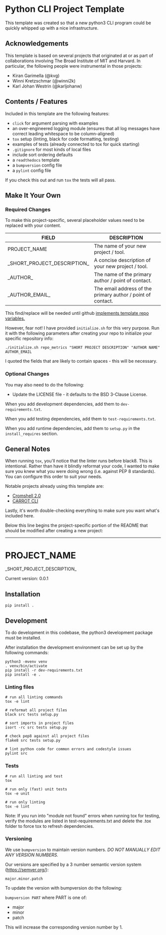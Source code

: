# Python CLI Project Template
This template was created so that a new python3 CLI program could be quickly whipped up with a nice infrastructure. 

## Acknowledgements
This template is based on several projects that originated at or as part of collaborations involving The Broad Institute of MIT and Harvard.
In particular, the following people were instrumental in those projects: 

- Kiran Garimella (@kvg)
- Winni Kretzschmar (@winni2k)
- Karl Johan Westrin (@karljohanw)

## Contents / Features
Included in this template are the following features:
- `click` for argument parsing with examples
- an over-engineered logging module (ensures that all log messages have correct leading whitespace to be column-aligned)
- `tox` setup (linting, black for code formatting, testing)
- examples of tests (already connected to tox for quick starting)
- `.gitignore` for most kinds of local files
- include sort ordering defaults 
- a `readthedocs` template
- a `bumpversion` config file
- a `pylint` config file

If you check this out and run `tox` the tests will all pass.

## Make It Your Own
### Required Changes
To make this project-specific, several placeholder values need to be replaced with your content.  

| FIELD | DESCRIPTION |
| ----- | ----------- |
|  PROJECT\_NAME | The name of your new project / tool. |
| \_SHORT\_PROJECT\_DESCRIPTION\_ | A concise description of your new project / tool. |
| \_AUTHOR\_ | The name of the primary author / point of contact. |
| \_AUTHOR\_EMAIL\_ | The email address of the primary author / point of contact. |

This find/replace will be needed until github [implements template repo variables.](https://github.com/isaacs/github/issues/1716)

However, fear not!  I have provided `initialize.sh` for this very purpose.  Run it with the following parameters after creating your repo to initialize your specific repository info:

```
./initialize.sh repo_metrics "SHORT PROJECT DESCRIPTION" "AUTHOR NAME" AUTHOR_EMAIL
```
I quoted the fields that are likely to contain spaces - this will be necessary.

### Optional Changes
You may also need to do the following:
- Update the LICENSE file - it defaults to the BSD 3-Clause License.

When you add development dependencies, add them to `dev-requirements.txt`.

When you add testing dependencies, add them to `test-requirements.txt`.

When you add runtime dependencies, add them to `setup.py` in the `install_requires` section.

## General Notes

When running `tox`, you'll notice that the linter runs before black8.  This is intentional.  Rather than have it blindly reformat your code, I wanted to make sure you knew what you were doing wrong (i.e. against PEP 8 standards).  You can configure this order to suit your needs.

Notable projects already using this template are:
- [Cromshell 2.0](https://github.com/broadinstitute/cromshell/tree/cromshell_2.0)
- [CARROT CLI](https://github.com/broadinstitute/carrot_cli)

Lastly, it's worth double-checking everything to make sure you want what's included here.

Below this line begins the project-specific portion of the README that should be modified after creating a new project:

---

# PROJECT\_NAME 
\_SHORT\_PROJECT\_DESCRIPTION\_

Current version: 0.0.1

## Installation

    pip install .

## Development

To do development in this codebase, the python3 development package must
be installed.

After installation the development environment can be set up by
the following commands:

    python3 -mvenv venv
    . venv/bin/activate
    pip install -r dev-requirements.txt
    pip install -e .

### Linting files

    # run all linting commands
    tox -e lint

    # reformat all project files
    black src tests setup.py

    # sort imports in project files
    isort -rc src tests setup.py

    # check pep8 against all project files
    flake8 src tests setup.py

    # lint python code for common errors and codestyle issues
    pylint src

### Tests

    # run all linting and test
    tox

    # run only (fast) unit tests
    tox -e unit

    # run only linting
    tox -e lint

Note: If you run into "module not found" errors when running tox for testing, verify the modules are listed in test-requirements.txt and delete the .tox folder to force tox to refresh dependencies.

### Versioning

We use `bumpversion` to maintain version numbers.
*DO NOT MANUALLY EDIT ANY VERSION NUMBERS.*

Our versions are specified by a 3 number semantic version system (https://semver.org/):

	major.minor.patch

To update the version with bumpversion do the following:

`bumpversion PART` where PART is one of:
- major
- minor
- patch

This will increase the corresponding version number by 1.

